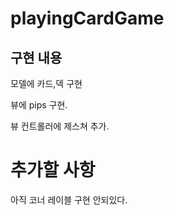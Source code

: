 # playingCardGame

## 구현 내용

모델에 카드,덱 구현

뷰에 pips 구현.

뷰 컨트롤러에 제스쳐 추가.

# 추가할 사항

아직 코너 레이블 구현 안되있다.

